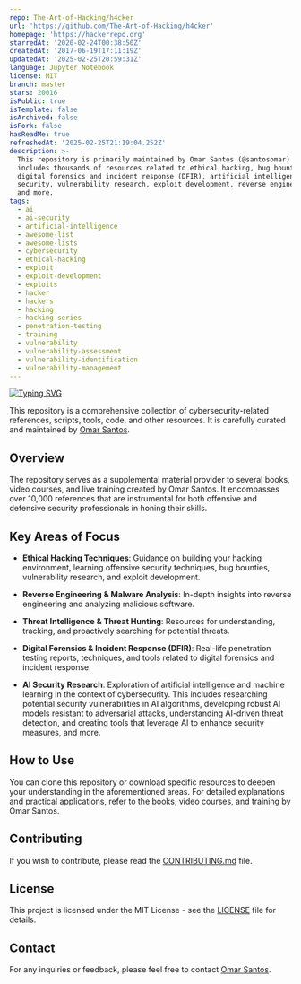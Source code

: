 ```yaml
---
repo: The-Art-of-Hacking/h4cker
url: 'https://github.com/The-Art-of-Hacking/h4cker'
homepage: 'https://hackerrepo.org'
starredAt: '2020-02-24T00:38:50Z'
createdAt: '2017-06-19T17:11:19Z'
updatedAt: '2025-02-25T20:59:31Z'
language: Jupyter Notebook
license: MIT
branch: master
stars: 20016
isPublic: true
isTemplate: false
isArchived: false
isFork: false
hasReadMe: true
refreshedAt: '2025-02-25T21:19:04.252Z'
description: >-
  This repository is primarily maintained by Omar Santos (@santosomar) and
  includes thousands of resources related to ethical hacking, bug bounties,
  digital forensics and incident response (DFIR), artificial intelligence
  security, vulnerability research, exploit development, reverse engineering,
  and more.
tags:
  - ai
  - ai-security
  - artificial-intelligence
  - awesome-list
  - awesome-lists
  - cybersecurity
  - ethical-hacking
  - exploit
  - exploit-development
  - exploits
  - hacker
  - hackers
  - hacking
  - hacking-series
  - penetration-testing
  - training
  - vulnerability
  - vulnerability-assessment
  - vulnerability-identification
  - vulnerability-management
---
```


[![Typing SVG](https://readme-typing-svg.herokuapp.com?font=Fira+Code&weight=600&size=31&duration=4500&pause=1000&color=164B63&multiline=true&width=453&height=100&lines=HackerRepo.org+;Cybersecurity+Resources)](https://git.io/typing-svg)

This repository is a comprehensive collection of cybersecurity-related references, scripts, tools, code, and other resources. It is carefully curated and maintained by [Omar Santos](https://omarsantos.io/).

## Overview
The repository serves as a supplemental material provider to several books, video courses, and live training created by Omar Santos. It encompasses over 10,000 references that are instrumental for both offensive and defensive security professionals in honing their skills.

## Key Areas of Focus

- **Ethical Hacking Techniques**: Guidance on building your hacking environment, learning offensive security techniques, bug bounties, vulnerability research, and exploit development.

- **Reverse Engineering & Malware Analysis**: In-depth insights into reverse engineering and analyzing malicious software.

- **Threat Intelligence & Threat Hunting**: Resources for understanding, tracking, and proactively searching for potential threats.

- **Digital Forensics & Incident Response (DFIR)**: Real-life penetration testing reports, techniques, and tools related to digital forensics and incident response.

- **AI Security Research**: Exploration of artificial intelligence and machine learning in the context of cybersecurity. This includes researching potential security vulnerabilities in AI algorithms, developing robust AI models resistant to adversarial attacks, understanding AI-driven threat detection, and creating tools that leverage AI to enhance security measures, and more.

## How to Use
You can clone this repository or download specific resources to deepen your understanding in the aforementioned areas. For detailed explanations and practical applications, refer to the books, video courses, and training by Omar Santos.

## Contributing
If you wish to contribute, please read the [CONTRIBUTING.md](CONTRIBUTING.md) file.

## License
This project is licensed under the MIT License - see the [LICENSE](LICENSE) file for details.

## Contact
For any inquiries or feedback, please feel free to contact [Omar Santos](https://www.linkedin.com/in/santosomar/).

